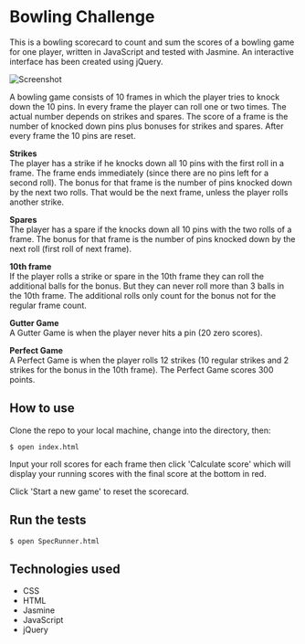 # Bowling Challenge
This is a bowling scorecard to count and sum the scores of a bowling game for one
player, written in JavaScript and tested with Jasmine. An interactive interface
has been created using jQuery.

![Screenshot](https://i.imgur.com/UaIJECM.png)

A bowling game consists of 10 frames in which the player tries to knock down the
10 pins. In every frame the player can roll one or two times. The actual number
depends on strikes and spares. The score of a frame is the number of knocked down
pins plus bonuses for strikes and spares. After every frame the 10 pins are reset.

**Strikes**<br>
The player has a strike if he knocks down all 10 pins with the first roll in a frame.
The frame ends immediately (since there are no pins left for a second roll).
The bonus for that frame is the number of pins knocked down by the next two rolls.
That would be the next frame, unless the player rolls another strike.

**Spares**<br>
The player has a spare if the knocks down all 10 pins with the two rolls of a frame.
The bonus for that frame is the number of pins knocked down by the next roll
(first roll of next frame).

**10th frame**<br>
If the player rolls a strike or spare in the 10th frame they can roll the additional
balls for the bonus. But they can never roll more than 3 balls in the 10th frame.
The additional rolls only count for the bonus not for the regular frame count.

**Gutter Game**<br>
A Gutter Game is when the player never hits a pin (20 zero scores).

**Perfect Game**<br>
A Perfect Game is when the player rolls 12 strikes (10 regular strikes and 2 strikes
for the bonus in the 10th frame). The Perfect Game scores 300 points.


## How to use
Clone the repo to your local machine, change into the directory, then:
```
$ open index.html
```
Input your roll scores for each frame then click 'Calculate score' which will
display your running scores with the final score at the bottom in red.

Click 'Start a new game' to reset the scorecard.


## Run the tests
```
$ open SpecRunner.html
```

## Technologies used
* CSS
* HTML
* Jasmine
* JavaScript
* jQuery
